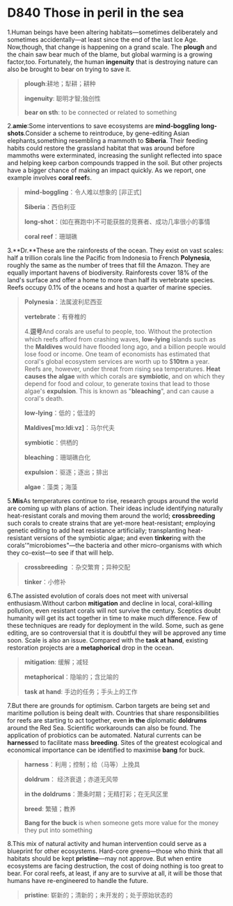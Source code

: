 # D840 Those in peril in the sea  
1.Human beings have been altering habitats—sometimes deliberately and sometimes accidentally—at least since the end of the last Ice Age. Now,though, that change is happening on a grand scale. The **plough** and the chain saw bear much of the blame, but global warming is a growing factor,too. Fortunately, the human **ingenuity** that is destroying nature can also be brought to bear on trying to save it.

> **plough**:耕地；犁耕；耕种
>
> **ingenuity**: 聪明才智;独创性
>
> **bear on sth**: to be connected or related to something
>

2.**amie**:Some interventions to save ecosystems are **mind-boggling** **long-shots**.Consider a scheme to reintroduce, by gene-editing Asian elephants,something resembling a mammoth to **Siberia**. Their feeding habits could restore the grassland habitat that was around before mammoths were exterminated, increasing the sunlight reflected into space and helping keep carbon compounds trapped in the soil. But other projects have a bigger chance of making an impact quickly. As we report, one example involves **coral reef**s.

> **mind-boggling**：令人难以想象的 [非正式]
>
> **Siberia**：西伯利亚
>
> **long-shot**：(如在赛跑中)不可能获胜的竞赛者、成功几率很小的事情
>
> **coral reef**：珊瑚礁
>

3.**Dr.**These are the rainforests of the ocean. They exist on vast scales: half a trillion corals line the Pacific from Indonesia to French **Polynesia**, roughly the same as the number of trees that fill the Amazon. They are equally important havens of biodiversity. Rainforests cover 18% of the land's surface and offer a home to more than half its vertebrate species. Reefs occupy 0.1% of the oceans and host a quarter of marine species.

> **Polynesia**：法属波利尼西亚
>
> **vertebrate**：有脊椎的
>
> 4.**逗号**And corals are useful to people, too. Without the protection which reefs afford from crashing waves, **low-lying** islands such as the **Maldives** would have flooded long ago, and a billion people would lose food or income. One team of economists has estimated that coral's global ecosystem services are worth up to $**10trn** a year. Reefs are, however, under threat from rising sea temperatures. **Heat causes the algae** with which corals are **symbiotic**, and on which they depend for food and colour, to generate toxins that lead to those algae's **expulsion**. This is known as "**bleaching**", and can cause a coral's death.
>
> **low-lying**：低的；低洼的
>
> **Maldives[ˈmɔːldiːvz]**：马尔代夫
>
> **symbiotic**：供栖的
>
> **bleaching**：珊瑚礁白化
>
> **expulsion**：驱逐；逐出；排出
>
> **algae**：藻类；海藻
>

5.**Mis**As temperatures continue to rise, research groups around the world are coming up with plans of action. Their ideas include identifying naturally heat-resistant corals and moving them around the world; **crossbreeding** such corals to create strains that are yet-more heat-resistant; employing genetic editing to add heat resistance artificially; transplanting heat-resistant versions of the symbiotic algae; and even **tinker**ing with the corals'“microbiomes"—the bacteria and other micro-organisms with which they co-exist—to see if that will help.

> **crossbreeding** ：杂交繁育；异种交配
>
> **tinker**：小修补
>

6.The assisted evolution of corals does not meet with universal enthusiasm.Without carbon **mitigation** and decline in local, coral-killing pollution, even resistant corals will not survive the century. Sceptics doubt humanity will get its act together in time to make much difference. Few of these techniques are ready for deployment in the wild. Some, such as gene editing, are so controversial that it is doubtful they will be approved any time soon. Scale is also an issue. Compared with the **task at hand**, existing restoration projects are a **metaphorical** drop in the ocean.

> **mitigation**: 缓解；减轻
>
> **metaphorical**：隐喻的；含比喻的
>
> **task at hand**: 手边的任务；手头上的工作
>

7.But there are grounds for optimism. Carbon targets are being set and maritime pollution is being dealt with. Countries that share responsibilities for reefs are starting to act together, even **in the** diplomatic **doldrums** around the Red Sea. Scientific workarounds can also be found. The application of probiotics can be automated. Natural currents can be **harness**ed to facilitate mass **breeding**. Sites of the greatest ecological and economical importance can be identified to maximise **bang** for buck.

> **harness**：利用；控制；给（马等）上挽具
>
> **doldrum**： 经济衰退；赤道无风带
>
> **in the doldrums**：萧条时期；无精打彩；在无风区里
>
> **breed**: 繁殖；教养
>
> **Bang for the buck** is when someone gets more value for the money they put into something
>

8.This mix of natural activity and human intervention could serve as a blueprint for other ecosystems. Hard-core greens—those who think that all habitats should be kept **pristine**—may not approve. But when entire ecosystems are facing destruction, the cost of doing nothing is too great to bear. For coral reefs, at least, if any are to survive at all, it will be those that humans have re-engineered to handle the future.

> **pristine**: 崭新的；清新的；未开发的；处于原始状态的
>

